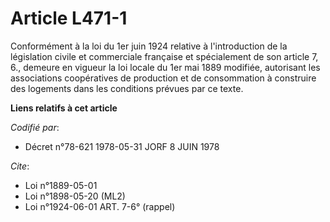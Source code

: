 # Article L471-1

Conformément à la loi du 1er juin 1924 relative à l'introduction de la législation civile et commerciale française et
spécialement de son article 7, 6., demeure en vigueur la loi locale du 1er mai 1889 modifiée, autorisant les associations
coopératives de production et de consommation à construire des logements dans les conditions prévues par ce texte.

**Liens relatifs à cet article**

_Codifié par_:

  - Décret n°78-621 1978-05-31 JORF 8 JUIN 1978

_Cite_:

  - Loi n°1889-05-01
  - Loi n°1898-05-20 (ML2)
  - Loi n°1924-06-01 ART. 7-6° (rappel)
